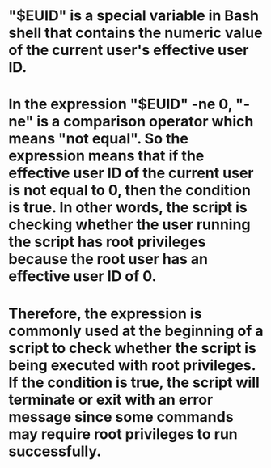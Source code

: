 # "$EUID" is a special variable in Bash shell that contains the numeric value of the current user's effective user ID.

# In the expression "$EUID" -ne 0, "-ne" is a comparison operator which means "not equal". So the expression means that if the effective user ID of the current user is not equal to 0, then the condition is true. In other words, the script is checking whether the user running the script has root privileges because the root user has an effective user ID of 0.

# Therefore, the expression is commonly used at the beginning of a script to check whether the script is being executed with root privileges. If the condition is true, the script will terminate or exit with an error message since some commands may require root privileges to run successfully.
